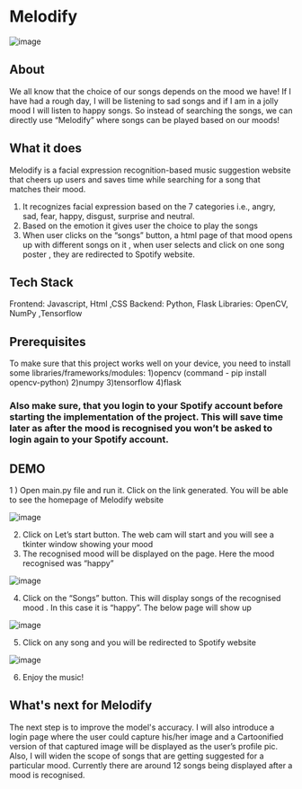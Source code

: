 # Melodify
![image](https://user-images.githubusercontent.com/88928334/170861803-fc12776e-97d9-4c31-86d2-6fd30ab6d4d9.png)

## About
We all know that the choice of our songs depends on the mood we have! If I have had a rough day, I will be listening to sad songs and if I am in a jolly mood I will listen to happy songs. So instead of searching the songs, we can directly use “Melodify” where songs can be played based on our moods!

## What it does
Melodify is a facial expression recognition-based music suggestion website that cheers up users and saves time while searching for a song that matches their mood.
1.	It recognizes facial expression based on the 7 categories i.e., angry, sad, fear, happy, disgust, surprise and neutral.
2.	Based on the emotion it gives user the choice to play the songs 
3.	When user clicks on the “songs” button, a html page of that mood opens up with different songs on it , when user selects and click on one song poster , they are redirected to Spotify website.

## Tech Stack
Frontend:  Javascript, Html ,CSS
Backend: Python, Flask
Libraries: OpenCV, NumPy ,Tensorflow

## Prerequisites
To make sure that this project works well on your device, you need to install some libraries/frameworks/modules:
1)opencv (command - pip install opencv-python)
2)numpy
3)tensorflow
4)flask

### Also make sure, that you login to your Spotify account before starting the implementation of the project. This will save time later as after the mood is recognised you won’t be asked to login again to your Spotify account.

## DEMO
1 ) Open main.py file and run it. Click on the link generated.
     You will be able to see the homepage of Melodify website
     
![image](https://user-images.githubusercontent.com/88928334/170862091-1d29b658-6936-4812-b14a-640817d404cb.png)

2) Click on Let’s start button. The web cam will start and you will see a tkinter window showing your mood 
3) The recognised mood will be displayed on the page. Here the mood recognised was “happy”

![image](https://user-images.githubusercontent.com/88928334/170862113-db6e1c05-9e68-4288-ae7d-7f9e875bb858.png)

4) Click on the “Songs” button. This will display songs of the recognised mood . In this case it is “happy”. The below page will show up

![image](https://user-images.githubusercontent.com/88928334/170862127-aa396ec8-71e3-4878-9bf3-9bd22975b05c.png)

5) Click on any song and you will be redirected to Spotify website

![image](https://user-images.githubusercontent.com/88928334/170862144-b3d71423-6617-4d93-9f26-210687a5552b.png)

6) Enjoy the music!


## What's next for Melodify
The next step is to improve the model's accuracy. I will also introduce a login page where the user could capture his/her image and a Cartoonified version of that captured image will be displayed as the user’s profile pic. Also, I will widen the scope of songs that are getting suggested for a particular mood. Currently there are around 12 songs being displayed after a mood is recognised.













